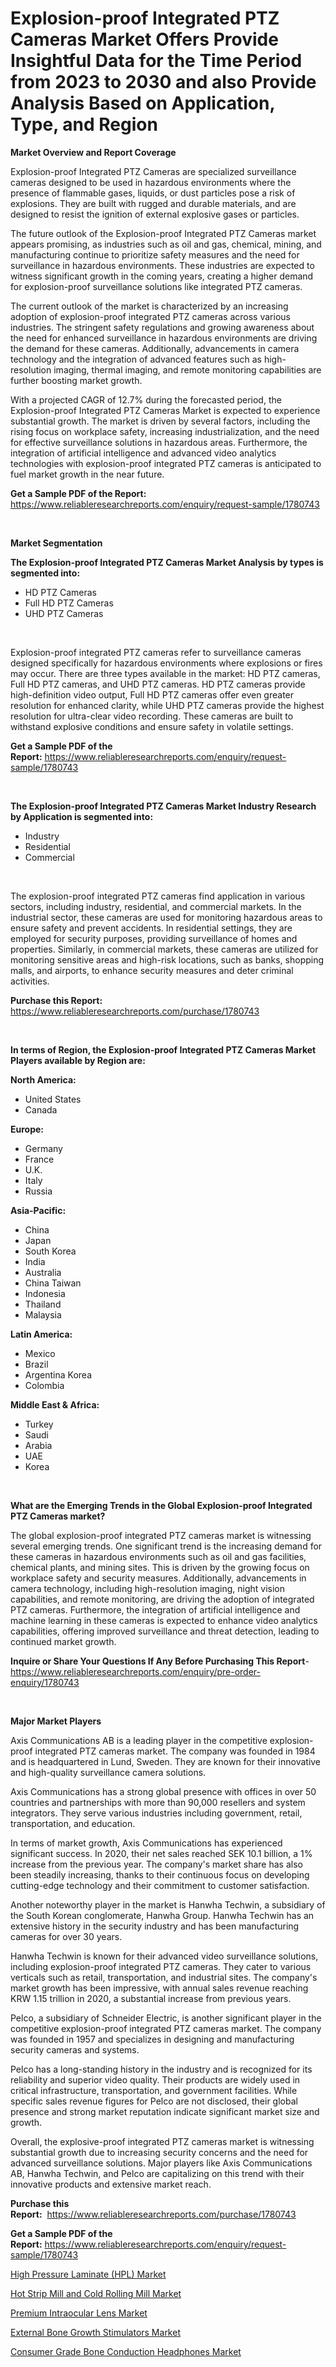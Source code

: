 <p><h1>Explosion-proof Integrated PTZ Cameras Market Offers Provide Insightful Data for the Time Period from 2023 to 2030 and also Provide Analysis Based on Application, Type, and Region</h1></p><p><strong>Market Overview and Report Coverage</strong></p>
<p><p>Explosion-proof Integrated PTZ Cameras are specialized surveillance cameras designed to be used in hazardous environments where the presence of flammable gases, liquids, or dust particles pose a risk of explosions. They are built with rugged and durable materials, and are designed to resist the ignition of external explosive gases or particles.</p><p>The future outlook of the Explosion-proof Integrated PTZ Cameras market appears promising, as industries such as oil and gas, chemical, mining, and manufacturing continue to prioritize safety measures and the need for surveillance in hazardous environments. These industries are expected to witness significant growth in the coming years, creating a higher demand for explosion-proof surveillance solutions like integrated PTZ cameras.</p><p>The current outlook of the market is characterized by an increasing adoption of explosion-proof integrated PTZ cameras across various industries. The stringent safety regulations and growing awareness about the need for enhanced surveillance in hazardous environments are driving the demand for these cameras. Additionally, advancements in camera technology and the integration of advanced features such as high-resolution imaging, thermal imaging, and remote monitoring capabilities are further boosting market growth.</p><p>With a projected CAGR of 12.7% during the forecasted period, the Explosion-proof Integrated PTZ Cameras Market is expected to experience substantial growth. The market is driven by several factors, including the rising focus on workplace safety, increasing industrialization, and the need for effective surveillance solutions in hazardous areas. Furthermore, the integration of artificial intelligence and advanced video analytics technologies with explosion-proof integrated PTZ cameras is anticipated to fuel market growth in the near future.</p></p>
<p><strong>Get a Sample PDF of the Report:</strong> <a href="https://www.reliableresearchreports.com/enquiry/request-sample/1780743">https://www.reliableresearchreports.com/enquiry/request-sample/1780743</a></p>
<p>&nbsp;</p>
<p><strong>Market Segmentation</strong></p>
<p><strong>The Explosion-proof Integrated PTZ Cameras Market Analysis by types is segmented into:</strong></p>
<p><ul><li>HD PTZ Cameras</li><li>Full HD PTZ Cameras</li><li>UHD PTZ Cameras</li></ul></p>
<p>&nbsp;</p>
<p><p>Explosion-proof integrated PTZ cameras refer to surveillance cameras designed specifically for hazardous environments where explosions or fires may occur. There are three types available in the market: HD PTZ cameras, Full HD PTZ cameras, and UHD PTZ cameras. HD PTZ cameras provide high-definition video output, Full HD PTZ cameras offer even greater resolution for enhanced clarity, while UHD PTZ cameras provide the highest resolution for ultra-clear video recording. These cameras are built to withstand explosive conditions and ensure safety in volatile settings.</p></p>
<p><strong>Get a Sample PDF of the Report:</strong>&nbsp;<a href="https://www.reliableresearchreports.com/enquiry/request-sample/1780743">https://www.reliableresearchreports.com/enquiry/request-sample/1780743</a></p>
<p>&nbsp;</p>
<p><strong>The Explosion-proof Integrated PTZ Cameras Market Industry Research by Application is segmented into:</strong></p>
<p><ul><li>Industry</li><li>Residential</li><li>Commercial</li></ul></p>
<p>&nbsp;</p>
<p><p>The explosion-proof integrated PTZ cameras find application in various sectors, including industry, residential, and commercial markets. In the industrial sector, these cameras are used for monitoring hazardous areas to ensure safety and prevent accidents. In residential settings, they are employed for security purposes, providing surveillance of homes and properties. Similarly, in commercial markets, these cameras are utilized for monitoring sensitive areas and high-risk locations, such as banks, shopping malls, and airports, to enhance security measures and deter criminal activities.</p></p>
<p><strong>Purchase this Report:</strong>&nbsp; <a href="https://www.reliableresearchreports.com/purchase/1780743">https://www.reliableresearchreports.com/purchase/1780743</a></p>
<p>&nbsp;</p>
<p><strong>In terms of Region, the Explosion-proof Integrated PTZ Cameras Market Players available by Region are:</strong></p>
<p>
    <p> <strong> North America: </strong>
        <ul>
            <li>United States</li>
            <li>Canada</li>
        </ul>
        </p> 
    <p> <strong> Europe: </strong>
        <ul>
            <li>Germany</li>
            <li>France</li>
            <li>U.K.</li>
            <li>Italy</li>
            <li>Russia</li>
        </ul>
        </p> 
    <p> <strong> Asia-Pacific: </strong>
        <ul>
            <li>China</li>
            <li>Japan</li>
            <li>South Korea</li>
            <li>India</li>
            <li>Australia</li>
            <li>China Taiwan</li>
            <li>Indonesia</li>
            <li>Thailand</li>
            <li>Malaysia</li>
        </ul>
        </p> 
    <p> <strong> Latin America: </strong>
        <ul>
            <li>Mexico</li>
            <li>Brazil</li>
            <li>Argentina Korea</li>
            <li>Colombia</li>
        </ul>
        </p> 
    <p> <strong> Middle East & Africa: </strong>
        <ul>
            <li>Turkey</li>
            <li>Saudi</li>
            <li>Arabia</li>
            <li>UAE</li>
            <li>Korea</li>
        </ul>
    </p>
    </p>
<p>&nbsp;</p>
<p><strong>What are the Emerging Trends in the Global Explosion-proof Integrated PTZ Cameras market?</strong></p>
<p><p>The global explosion-proof integrated PTZ cameras market is witnessing several emerging trends. One significant trend is the increasing demand for these cameras in hazardous environments such as oil and gas facilities, chemical plants, and mining sites. This is driven by the growing focus on workplace safety and security measures. Additionally, advancements in camera technology, including high-resolution imaging, night vision capabilities, and remote monitoring, are driving the adoption of integrated PTZ cameras. Furthermore, the integration of artificial intelligence and machine learning in these cameras is expected to enhance video analytics capabilities, offering improved surveillance and threat detection, leading to continued market growth.</p></p>
<p><strong>Inquire or Share Your Questions If Any Before Purchasing This Report</strong>- <a href="https://www.reliableresearchreports.com/enquiry/pre-order-enquiry/1780743">https://www.reliableresearchreports.com/enquiry/pre-order-enquiry/1780743</a></p>
<p>&nbsp;</p>
<p><strong>Major Market Players</strong></p>
<p><p>Axis Communications AB is a leading player in the competitive explosion-proof integrated PTZ cameras market. The company was founded in 1984 and is headquartered in Lund, Sweden. They are known for their innovative and high-quality surveillance camera solutions. </p><p>Axis Communications has a strong global presence with offices in over 50 countries and partnerships with more than 90,000 resellers and system integrators. They serve various industries including government, retail, transportation, and education.</p><p>In terms of market growth, Axis Communications has experienced significant success. In 2020, their net sales reached SEK 10.1 billion, a 1% increase from the previous year. The company's market share has also been steadily increasing, thanks to their continuous focus on developing cutting-edge technology and their commitment to customer satisfaction.</p><p>Another noteworthy player in the market is Hanwha Techwin, a subsidiary of the South Korean conglomerate, Hanwha Group. Hanwha Techwin has an extensive history in the security industry and has been manufacturing cameras for over 30 years.</p><p>Hanwha Techwin is known for their advanced video surveillance solutions, including explosion-proof integrated PTZ cameras. They cater to various verticals such as retail, transportation, and industrial sites. The company's market growth has been impressive, with annual sales revenue reaching KRW 1.15 trillion in 2020, a substantial increase from previous years.</p><p>Pelco, a subsidiary of Schneider Electric, is another significant player in the competitive explosion-proof integrated PTZ cameras market. The company was founded in 1957 and specializes in designing and manufacturing security cameras and systems.</p><p>Pelco has a long-standing history in the industry and is recognized for its reliability and superior video quality. Their products are widely used in critical infrastructure, transportation, and government facilities. While specific sales revenue figures for Pelco are not disclosed, their global presence and strong market reputation indicate significant market size and growth.</p><p>Overall, the explosive-proof integrated PTZ cameras market is witnessing substantial growth due to increasing security concerns and the need for advanced surveillance solutions. Major players like Axis Communications AB, Hanwha Techwin, and Pelco are capitalizing on this trend with their innovative products and extensive market reach.</p></p>
<p><strong>Purchase this Report:</strong>&nbsp;&nbsp;<a href="https://www.reliableresearchreports.com/purchase/1780743">https://www.reliableresearchreports.com/purchase/1780743</a></p>
<p></p>
<p><strong>Get a Sample PDF of the Report:</strong>&nbsp;<a href="https://www.reliableresearchreports.com/enquiry/request-sample/1780743">https://www.reliableresearchreports.com/enquiry/request-sample/1780743</a></p>
<p><p><a href="https://medium.com/@hotspotvendor/high-pressure-laminate-hpl-market-trends-forecast-and-competitive-analysis-to-2030-2794b8c4e885">High Pressure Laminate (HPL) Market</a></p><p><a href="https://github.com/jonneygiverf/Market-Research-Report-List-1/blob/main/hot-strip-mill-and-cold-rolling-mill-market.md">Hot Strip Mill and Cold Rolling Mill Market</a></p><p><a href="https://www.linkedin.com/pulse/premium-intraocular-lens-market-size-share-amp-trends-analysis-kboue/">Premium Intraocular Lens Market</a></p><p><a href="https://www.linkedin.com/pulse/external-bone-growth-stimulators-market-share-amp-new-trends-vvq9e/">External Bone Growth Stimulators Market</a></p><p><a href="https://github.com/dziulagalemab/Market-Research-Report-List-1/blob/main/consumer-grade-bone-conduction-headphones-market.md">Consumer Grade Bone Conduction Headphones Market</a></p></p>